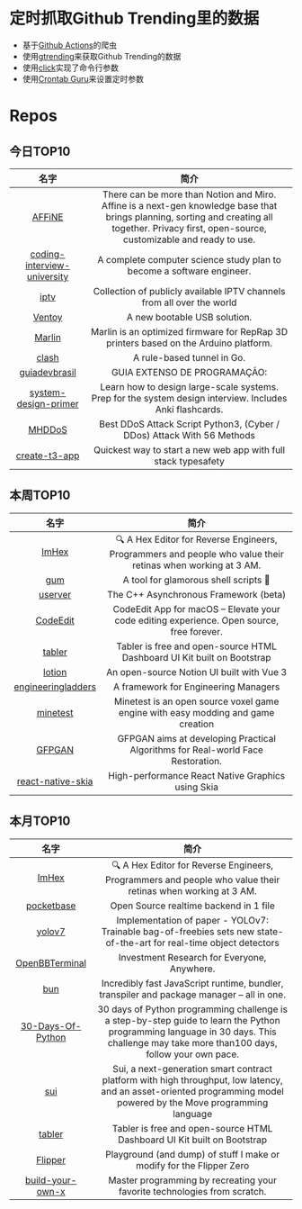 # 定时抓取Github Trending里的数据
* 基于[Github Actions](https://docs.github.com/en/actions)的爬虫
* 使用[gtrending](https://github.com/hedythedev/gtrending)来获取Github Trending的数据
* 使用[click](https://github.com/pallets/click)实现了命令行参数
* 使用[Crontab Guru](https://crontab.guru/)来设置定时参数

# Repos
## 今日TOP10 
<!-- START OF DAILY_TOP10_REPOS -->
| 名字 | 简介 |
| :----: | :----: |
| [AFFiNE](https://github.com/toeverything/AFFiNE) | There can be more than Notion and Miro. Affine is a next-gen knowledge base that brings planning, sorting and creating all together. Privacy first, open-source, customizable and ready to use. |
| [coding-interview-university](https://github.com/jwasham/coding-interview-university) | A complete computer science study plan to become a software engineer. |
| [iptv](https://github.com/iptv-org/iptv) | Collection of publicly available IPTV channels from all over the world |
| [Ventoy](https://github.com/ventoy/Ventoy) | A new bootable USB solution. |
| [Marlin](https://github.com/MarlinFirmware/Marlin) | Marlin is an optimized firmware for RepRap 3D printers based on the Arduino platform. | Many commercial 3D printers come with Marlin installed. Check with your vendor if you need source code for your specific machine. |
| [clash](https://github.com/Dreamacro/clash) | A rule-based tunnel in Go. |
| [guiadevbrasil](https://github.com/arthurspk/guiadevbrasil) | GUIA EXTENSO DE PROGRAMAÇÃO: |
| [system-design-primer](https://github.com/donnemartin/system-design-primer) | Learn how to design large-scale systems. Prep for the system design interview. Includes Anki flashcards. |
| [MHDDoS](https://github.com/MatrixTM/MHDDoS) | Best DDoS Attack Script Python3, (Cyber / DDos) Attack With 56 Methods |
| [create-t3-app](https://github.com/t3-oss/create-t3-app) | Quickest way to start a new web app with full stack typesafety |
<!-- END OF DAILY_TOP10_REPOS -->

## 本周TOP10
<!-- START OF WEEKLY_TOP10_REPOS -->
| 名字 | 简介 |
| :----: | :----: |
| [ImHex](https://github.com/WerWolv/ImHex) | 🔍 A Hex Editor for Reverse Engineers, Programmers and people who value their retinas when working at 3 AM. |
| [gum](https://github.com/charmbracelet/gum) | A tool for glamorous shell scripts 🎀 |
| [userver](https://github.com/userver-framework/userver) | The C++ Asynchronous Framework (beta) |
| [CodeEdit](https://github.com/CodeEditApp/CodeEdit) | CodeEdit App for macOS – Elevate your code editing experience. Open source, free forever. |
| [tabler](https://github.com/tabler/tabler) | Tabler is free and open-source HTML Dashboard UI Kit built on Bootstrap |
| [lotion](https://github.com/Dashibase/lotion) | An open-source Notion UI built with Vue 3 |
| [engineeringladders](https://github.com/jorgef/engineeringladders) | A framework for Engineering Managers |
| [minetest](https://github.com/minetest/minetest) | Minetest is an open source voxel game engine with easy modding and game creation |
| [GFPGAN](https://github.com/TencentARC/GFPGAN) | GFPGAN aims at developing Practical Algorithms for Real-world Face Restoration. |
| [react-native-skia](https://github.com/Shopify/react-native-skia) | High-performance React Native Graphics using Skia |
<!-- END OF WEEKLY_TOP10_REPOS -->

## 本月TOP10
<!-- START OF MONTHLY_TOP10_REPOS -->
| 名字 | 简介 |
| :----: | :----: |
| [ImHex](https://github.com/WerWolv/ImHex) | 🔍 A Hex Editor for Reverse Engineers, Programmers and people who value their retinas when working at 3 AM. |
| [pocketbase](https://github.com/pocketbase/pocketbase) | Open Source realtime backend in 1 file |
| [yolov7](https://github.com/WongKinYiu/yolov7) | Implementation of paper - YOLOv7: Trainable bag-of-freebies sets new state-of-the-art for real-time object detectors |
| [OpenBBTerminal](https://github.com/OpenBB-finance/OpenBBTerminal) | Investment Research for Everyone, Anywhere. |
| [bun](https://github.com/oven-sh/bun) | Incredibly fast JavaScript runtime, bundler, transpiler and package manager – all in one. |
| [30-Days-Of-Python](https://github.com/Asabeneh/30-Days-Of-Python) | 30 days of Python programming challenge is a step-by-step guide to learn the Python programming language in 30 days. This challenge may take more than100 days, follow your own pace. |
| [sui](https://github.com/MystenLabs/sui) | Sui, a next-generation smart contract platform with high throughput, low latency, and an asset-oriented programming model powered by the Move programming language |
| [tabler](https://github.com/tabler/tabler) | Tabler is free and open-source HTML Dashboard UI Kit built on Bootstrap |
| [Flipper](https://github.com/UberGuidoZ/Flipper) | Playground (and dump) of stuff I make or modify for the Flipper Zero |
| [build-your-own-x](https://github.com/codecrafters-io/build-your-own-x) | Master programming by recreating your favorite technologies from scratch. |
<!-- END OF MONTHLY_TOP10_REPOS -->
